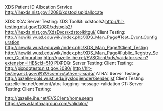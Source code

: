 XDS Patient ID Allocation Service
	http://ihexds.nist.gov:12080/xdstools/pidallocate

XDS: XCA:
	Server Testing:
		XDS Toolkit:
		xdstools2:http://hit-testing.nist.gov:12080/xdstools2/
		http://ihexds.nist.gov/XdsDocs/xdstoolkitgui/
	Client Testing:
		http://ihewiki.wustl.edu/wiki/index.php/XDS_Main_Page#Test_Event_Configuration
		http://ihewiki.wustl.edu/wiki/index.php/XDS_Main_Page#Client_Testing
		http://ihewiki.wustl.edu/wiki/index.php/XDS_Main_Page#Public_Registry_Server_Configuration
		http://gazelle.ihe.net/EVSClient/xds/validator.seam?extension=IHE&cid=510
PIXPDQ:
	Server Testing:
	Client Testing:	
		http://pixpdqtests.nist.gov:8080/
		http://hit-testing.nist.gov:8080/connectathon-pixpdq/
ATNA:
	Server Testing:
		http://gazelle-gold.wustl.edu/SyslogSender/Sender.jsf
	Client Testing:	
		gazelle.ihe.net/content/atna-logging-message-validation
CT:
	Server Testing:
	Client Testing:	
	
http://gazelle.ihe.net/EVSClient/home.seam
https://www.lantanagroup.com/validator/